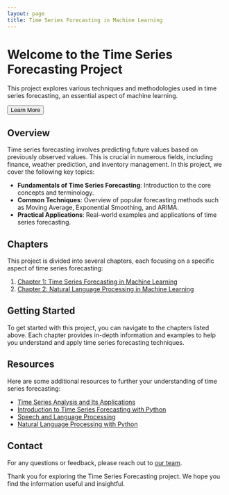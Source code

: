 ```yaml
---
layout: page
title: Time Series Forecasting in Machine Learning
---
```


<div class="hero" style="background-image: url('/assets/images/background.png');">
  <div class="overlay">
    <h1>Welcome to the Time Series Forecasting Project</h1>
    <p>This project explores various techniques and methodologies used in time series forecasting, an essential aspect of machine learning.</p>
    <button onclick="scrollToSection('overview')">Learn More</button>
  </div>
</div>

## Overview
<a name="overview"></a>
Time series forecasting involves predicting future values based on previously observed values. This is crucial in numerous fields, including finance, weather prediction, and inventory management. In this project, we cover the following key topics:

- **Fundamentals of Time Series Forecasting**: Introduction to the core concepts and terminology.
- **Common Techniques**: Overview of popular forecasting methods such as Moving Average, Exponential Smoothing, and ARIMA.
- **Practical Applications**: Real-world examples and applications of time series forecasting.

## Chapters

This project is divided into several chapters, each focusing on a specific aspect of time series forecasting:

1. [Chapter 1: Time Series Forecasting in Machine Learning](/documentation/chapter1/)
2. [Chapter 2: Natural Language Processing in Machine Learning](/documentation/chapter2/)

## Getting Started

To get started with this project, you can navigate to the chapters listed above. Each chapter provides in-depth information and examples to help you understand and apply time series forecasting techniques.

## Resources

Here are some additional resources to further your understanding of time series forecasting:

- [Time Series Analysis and Its Applications](https://www.springer.com/gp/book/9783319524511)
- [Introduction to Time Series Forecasting with Python](https://www.oreilly.com/library/view/introduction-to-time/9781491969274/)
- [Speech and Language Processing](https://web.stanford.edu/~jurafsky/slp3/)
- [Natural Language Processing with Python](https://www.oreilly.com/library/view/natural-language-processing/9780596516499/)

## Contact

For any questions or feedback, please reach out to [our team](mailto:jiangyou6666@gmail.com).

Thank you for exploring the Time Series Forecasting project. We hope you find the information useful and insightful.

